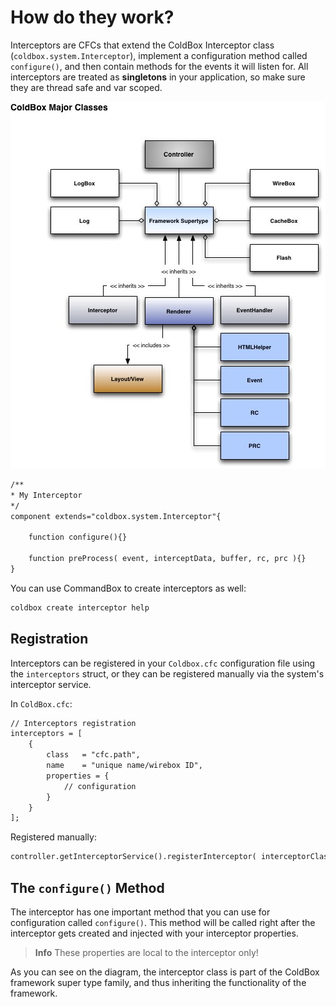 # How do they work?

Interceptors are CFCs that extend the ColdBox Interceptor class (`coldbox.system.Interceptor`), implement a configuration method called `configure()`, and then contain methods for the events it will listen for. All interceptors are treated as **singletons** in your application, so make sure they are thread safe and var scoped.

![](/images/ColdBoxMajorClasses.jpg)

```cfml
/**
* My Interceptor
*/
component extends="coldbox.system.Interceptor"{
	
	function configure(){}

	function preProcess( event, interceptData, buffer, rc, prc ){}
}
```

You can use CommandBox to create interceptors as well:

```bash
coldbox create interceptor help
```


## Registration
Interceptors can be registered in your `Coldbox.cfc` configuration file using the `interceptors` struct, or they can be registered manually via the system's interceptor service.

In `ColdBox.cfc`:
```cfml
// Interceptors registration
interceptors = [
	{ 
		class   = "cfc.path",
		name    = "unique name/wirebox ID",
		properties = { 
			// configuration
		}
	}
];
```

Registered manually:
```cfml
controller.getInterceptorService().registerInterceptor( interceptorClass="cfc.path" );
```

## The `configure()` Method
The interceptor has one important method that you can use for configuration called `configure()`. This method will be called right after the interceptor gets created and injected with your interceptor properties. 

> **Info** These properties are local to the interceptor only!

As you can see on the diagram, the interceptor class is part of the ColdBox framework super type family, and thus inheriting the functionality of the framework.
